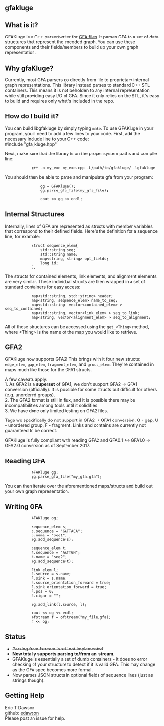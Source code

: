 gfakluge
--------------------

## What is it?  
GFAKluge is a C++ parser/writer for [GFA files](http://lh3.github.io/2014/07/19/a-proposal-of-the-grapical-fragment-assembly-format/). It parses
GFA to a set of data structures that represent the encoded graph.
You can use these components and their fields/members to build up your own
graph representation.

## Why gfaKluge?
Currently, most GFA parsers go directly from file to proprietary internal graph representations.
This library instead parses to standard C++ STL containers.
This means it is not beholden to any internal representation while
still providing easy I/O of GFA.
Since it only relies on the STL, it's easy to build and requires only what's included in the repo.

## How do I build it?  
You can build libgfakluge by simply typing ``make``. 
To use GFAKluge in your program, you'll need to
add a few lines to your code. First, add the necessary include line to your C++ code:  
                #include "gfa_kluge.hpp"

Next, make sure that the library is on the proper system paths and compile line:

                g++ -o my_exe my_exe.cpp -L/path/to/gfakluge/ -lgfakluge


You should then be able to parse and manipulate gfa from your program:  

                    gg = GFAKluge();
                    gg.parse_gfa_file(my_gfa_file); 

                    cout << gg << endl;


## Internal Structures
Internally, lines of GFA are represented as structs with member variables that correspond to their defined fields.
Here's the definition for a sequence line, for example:

                struct sequence_elem{
                    std::string seq;
                    std::string name;
                    map<string, string> opt_fields;
                    long id;
                };

The structs for contained elements, link elements, and alignment elements are very similar. These individual structs
are then wrapped in a set of standard containers for easy access:

                map<std::string, std::string> header;
                map<string, sequence_elem> name_to_seq;
                map<std::string, vector<contained_elem> > seq_to_contained;
                map<std::string, vector<link_elem> > seq_to_link;
                map<string, vector<alignment_elem> > seq_to_alignment;

All of these structures can be accessed using the ``get_<Thing>`` method, where \<Thing\> is the name of the map you would like to retrieve.  

## GFA2
GFAKluge now supports GFA2! This brings with it four new structs: `edge_elem`, `gap_elem`, `fragment_elem`, and `group_elem`. They're contained in maps much like those for the GFA1 structs.  

A few caveats apply:  
    1. As GFA2 is a **superset** of GFA1, we don't support GFA2 -> GFA1 conversion (officially). It is possible for some structs but difficult for others (e.g. unordered groups).  
    2. The GFA2 format is still in flux, and it is possible there may be incompatibilities among tools until it solidifies.  
    3. We have done only limited testing on GFA2 files.

Tags we specifically do not support in GFA2 -> GFA1 conversion: G - gap, U - unordered group, F - fragment.
Links and contains are currently not guaranteed to be correct.

GFAKluge is fully compliant with reading GFA2 and GFA0.1 <-> GFA1.0 -> GFA2.0 conversion as of September 2017.

## Reading GFA
                GFAKluge gg;
                gg.parse_gfa_file("my_gfa.gfa");

You can then iterate over the aforementioned maps/structs and build out your own graph representation.

## Writing GFA
                GFAKluge og;

                sequence_elem s;
                s.sequence = "GATTACA";
                s.name = "seq1";
                og.add_sequence(s);

                sequence_elem t;
                t.sequence = "AATTGN";
                t.name = "seq2";
                og.add_sequence(t);

                link_elem l;
                l.source = s.name;
                l.sink = s.name;
                l.source_orientation_forward = true;
                l.sink_orientation_forward = true;
                l.pos = 0;
                l.cigar = "";

                og.add_link(l.source, l);

                cout << og << endl;
                ofstream f = ofstream("my_file.gfa);
                f << og;

## Status
- <del>Parsing from fstream is still not implemented</del>.  
- **Now totally supports parsing to/from an istream**.  
- GFAKluge is essentially a set of dumb containers - it does no error checking of your structure to detect if it is
valid GFA. This may change as the GFA spec becomes more formal.  
- Now parses JSON structs in optional fields of sequence lines (just as strings though).  


## Getting Help 
Eric T Dawson  
github: [edawson](https://github.com/edawson/https://github.com/edawson/GFAKluge)  
Please post an issue for help.
